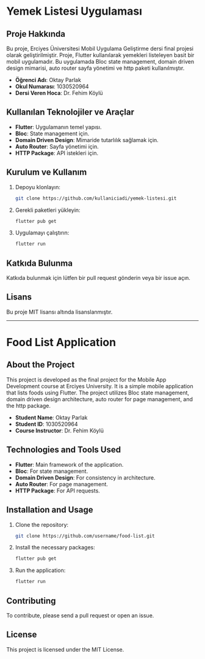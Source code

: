 # Yemek Listesi Uygulaması

## Proje Hakkında

Bu proje, Erciyes Üniversitesi Mobil Uygulama Geliştirme dersi final projesi olarak geliştirilmiştir. Proje, Flutter kullanılarak yemekleri listeleyen basit bir mobil uygulamadır. Bu uygulamada Bloc state management, domain driven design mimarisi, auto router sayfa yönetimi ve http paketi kullanılmıştır.

- **Öğrenci Adı**: Oktay Parlak
- **Okul Numarası**: 1030520964
- **Dersi Veren Hoca**: Dr. Fehim Köylü

## Kullanılan Teknolojiler ve Araçlar

- **Flutter**: Uygulamanın temel yapısı.
- **Bloc**: State management için.
- **Domain Driven Design**: Mimaride tutarlılık sağlamak için.
- **Auto Router**: Sayfa yönetimi için.
- **HTTP Package**: API istekleri için.

## Kurulum ve Kullanım

1. Depoyu klonlayın:
    ```bash
    git clone https://github.com/kullaniciadi/yemek-listesi.git
    ```
2. Gerekli paketleri yükleyin:
    ```bash
    flutter pub get
    ```
3. Uygulamayı çalıştırın:
    ```bash
    flutter run
    ```

## Katkıda Bulunma

Katkıda bulunmak için lütfen bir pull request gönderin veya bir issue açın.

## Lisans

Bu proje MIT lisansı altında lisanslanmıştır.

---

# Food List Application

## About the Project

This project is developed as the final project for the Mobile App Development course at Erciyes University. It is a simple mobile application that lists foods using Flutter. The project utilizes Bloc state management, domain driven design architecture, auto router for page management, and the http package.

- **Student Name**: Oktay Parlak
- **Student ID**: 1030520964
- **Course Instructor**: Dr. Fehim Köylü

## Technologies and Tools Used

- **Flutter**: Main framework of the application.
- **Bloc**: For state management.
- **Domain Driven Design**: For consistency in architecture.
- **Auto Router**: For page management.
- **HTTP Package**: For API requests.

## Installation and Usage

1. Clone the repository:
    ```bash
    git clone https://github.com/username/food-list.git
    ```
2. Install the necessary packages:
    ```bash
    flutter pub get
    ```
3. Run the application:
    ```bash
    flutter run
    ```


## Contributing

To contribute, please send a pull request or open an issue.

## License

This project is licensed under the MIT License.
